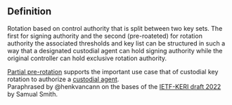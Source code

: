## Definition

Rotation based on control authority that is split between two key sets. The first for signing authority and the second (pre-roateted) for rotation authority the associated thresholds and key list can be structured in such a way that a designated custodial agent can hold signing authority while the original controller can hold exclusive rotation authority.

[Partial pre-rotation](partial-rotation.md) supports the important use case that of custodial key rotation to authorize a [custodial agent](custodial-agent.md).\
Paraphrased by @henkvancann on the bases of the [IETF-KERI draft 2022](https://github.com/WebOfTrust/ietf-keri/blob/main/draft-ssmith-keri.md) by Samual Smith.
